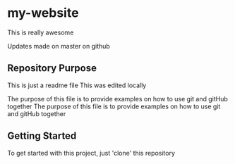 # my-website

This is really awesome

Updates made on master on github

## Repository Purpose

This is just a readme file
This was edited locally

The purpose of this file is to provide examples on how to use git and gitHub together
The purpose of this file is to provide examples on how to use git and gitHub together

## Getting Started

To get started with this project, just 'clone' this repository
